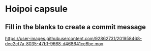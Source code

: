 # Hoipoi capsule

## Fill in the blanks to create a commit message

https://user-images.githubusercontent.com/92862731/201958468-dec2cf7a-8035-47b1-9668-d468641ce8be.mov
